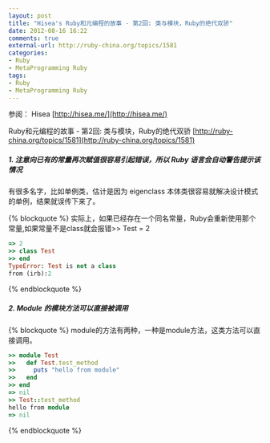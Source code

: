 ```yaml
---
layout: post
title: "Hisea's Ruby和元编程的故事 - 第2回: 类与模块，Ruby的绝代双骄"
date: 2012-08-16 16:22
comments: true
external-url: http://ruby-china.org/topics/1581
categories: 
- Ruby
- MetaProgramming Ruby
tags: 
- Ruby
- MetaProgramming Ruby
---
```


参阅：
Hisea [http://hisea.me/](http://hisea.me/) 

Ruby和元编程的故事 - 第2回: 类与模块，Ruby的绝代双骄 [http://ruby-china.org/topics/1581](http://ruby-china.org/topics/1581)


##### 1. 注意向已有的常量再次赋值很容易引起错误，所以 Ruby 语言会自动警告提示该情况
有很多名字，比如单例类，估计是因为 eigenclass 本体类很容易就解决设计模式的单例，结果就误传下来了。

{% blockquote %}
实际上，如果已经存在一个同名常量，Ruby会重新使用那个常量,如果常量不是class就会报错>> Test = 2
``` ruby
=> 2
>> class Test
>> end
TypeError: Test is not a class
from (irb):2
```
{% endblockquote %}

<!--more-->

##### 2. Module 的模块方法可以直接被调用
{% blockquote %}
module的方法有两种，一种是module方法，这类方法可以直接调用。
``` ruby
>> module Test
>>   def Test.test_method
>>     puts "hello from module"
>>   end
>> end
=> nil
>> Test::test_method
hello from module 
=> nil
```
{% endblockquote %}